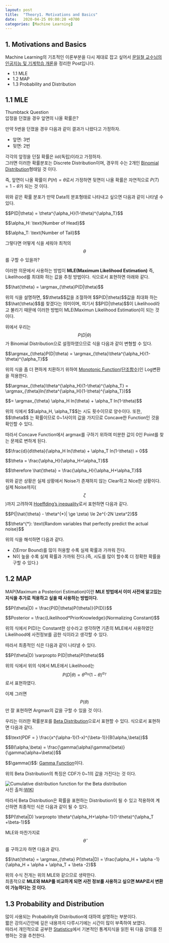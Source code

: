 ```yaml
---
layout: post
title:  "Theory1. Motivations and Basics"
date:   2020-04-25 09:00:20 +0700
categories: [Machine Learning]
---
```


<script type="text/x-mathjax-config">
MathJax.Hub.Config({tex2jax: {inlineMath: [['$','$'], ['\\(','\\)']]}});
</script>
<script type="text/javascript" src="https://cdn.mathjax.org/mathjax/latest/MathJax.js?config=TeX-MML-AM_CHTML">
</script>

## 1. Motivations and Basics
$$\newcommand{\argmax}{\mathop{\mathrm{argmax}}\limits}$$
Machine Learning의 기초적인 이론부분을 다시 제대로 잡고 싶어서 <a href="https://kaist.edwith.org/machinelearning1_17/joinLectures/9738">문일철 교수님의 인공지능 및 기계학습 개론</a>을 정리한 Post입니다.

- 1.1 MLE
- 1.2 MAP
- 1.3 Probability and Distribution

## 1.1 MLE
Thumbtack Question  
압정을 던졌을 경우 앞면의 나올 확률은?

만약 5번을 던졌을 경우 다음과 같이 결과가 나왔다고 가정하자.
- 앞면: 3번
- 뒷면: 2번

각각의 앞정을 던질 확률은 iid(독립)이라고 가정하자.  
그러면 이러한 확률분포는 Discrete Distribution이며, 경우의 수는 2개인 <a href="https://wjddyd66.github.io/statistics/Statistics(2)/#2-%EC%9D%B4%ED%95%AD%EB%B6%84%ED%8F%ACbinomial-distribution">Binomial Distribution</a>형태일 것 이다.  

즉, 앞면이 나올 확률이 <span>$P(H) = \theta$</span>로서 가정하면 뒷면이 나올 확률은 자연적으로 <span>$P(T) = 1- \theta$</span>가 되는 것 이다.  

위와 같은 확률 분포가 만약 Data의 분포형태로 나타내고 싶으면 다음과 같이 나타낼 수 있다.  
<p>$$P(D|\theta) = \theta^{\alpha_H}(1-\theta)^{\alpha_T}$$</p>
<p>$$\alpha_H: \text{Number of Head}$$</p>
<p>$$\alpha_T: \text{Number of Tail}$$</p>

그렇다면 어떻게 식을 세워야 최적의 <span>$$\theta$$</span>를 구할 수 있을까?

이러한 의문에서 사용하는 방법이 **MLE(Maximum Likelihood Estimation)** 즉, Likelihood를 최대화 하는 값을 추정 방법이다.
식으로서 표현하면 아래와 같다.  
<p>$$\hat{\theta} = \argmax_{\theta}P(D|\theta)$$</p>
위의 식을 설명하면, <span>$$\theta$$</span>값을 조절하여 <span>$$P(D|\theta)$$</span>값을 최대화 하는 <span>$$\hat{\theta}$$</span>를 찾겠다는 의미이며, 여기서 <span>$$P(D|\theta)$$</span>이 Likelihood라고 불리기 때문에 이러한 방법이 MLE(Maximun Likelihood Estimation)이 되는 것 이다.

위에서 우리는 <span>$$P(D|\theta)$$</span>가 Binomial Distribution으로 설정하였으므로 식을 다음과 같이 변형할 수 있다.

<p>$$\argmax_{\theta}P(D|\theta) = \argmax_{\theta}\theta^{\alpha_H}(1-\theta)^{\alpha_T}$$</p>
위의 식을 좀 더 편하게 치환하기 위하여 <a href="https://ko.wikipedia.org/wiki/%EB%8B%A8%EC%A1%B0%ED%95%A8%EC%88%98">Monotonic Function(단조함수)</a>인 Log변환을 적용한다.  

<p>$$\argmax_{\theta}\theta^{\alpha_H}(1-\theta)^{\alpha_T} = \argmax_{\theta}ln(\theta^{\alpha_H}(1-\theta)^{\alpha_T})$$</p>
<p>$$= \argmax_{\theta} \alpha_H ln(\theta) + \alpha_T ln(1-\theta)$$</p>
위의 식에서 <span>$$\alpha_H, \alpha_T$$</span>는 시도 횟수이므로 양수이다. 또한, <span>$$\theta$$ </span>는 확률이므로 0~1사이의 값을 가지므로 Concave한 Function인 것을 확인할 수 있다.

따라서 Concave Function에서 argmax를 구하기 위하여 미분한 값이 0인 Point를 찾는 문제로 변하게 된다.

<p>$$\frac{d}{d\theta}(\alpha_H ln(\theta) + \alpha_T ln(1-\theta)) = 0$$</p>
<p>$$\theta = \frac{\alpha_H}{\alpha_H+\alpha_T}$$</p>
<p>$$\therefore \hat{\theta} = \frac{\alpha_H}{\alpha_H+\alpha_T}$$</p>

위와 같은 상황은 실제 상황에서 Noise가 존재하지 않는 Clear하고 Nice한 상황이다.  
실제 Noise까지(<span>$$\zeta$$</span>)까지 고려하여 <a href="">Hoeffding’s inequality</a>로서 표현하면 다음과 같다.

<p>$$P(|\hat{\theta} - \theta^{*}| \ge \zeta) \le 2e^{-2N \zeta^2}$$</p>
<p>$$\theta^{*}: \text{Random variables that perfectly predict the actual noise}$$</p>

위의 식을 해석하면 다음과 같다.
- <span>$\zeta$</span>(Error Bound)를 많이 허용할 수록 실제 확률과 가까워 진다.
- N이 높을 수록 실제 확률과 가까워 진다.(즉, 시도를 많이 할수록 더 정확한 확률을 구할 수 있다.)

## 1.2 MAP

MAP(Maximum a Posteriori Estimation)이란 **MLE 방법에서 이미 사전에 알고있는 지식을 추가로 적용하고 싶을 때 사용하는 방법이다.**  

<p>$$P(\theta|D) = \frac{P(D|\theta)P(\theta)}{P(D)}$$</p>
<p>$$Posterior = \frac{Likelihood*PriorKnowledge}{Normalizing Constant}$$</p>

위의 식에서 P(D)는 Constant한 상수라고 생각하면 기존의 MLE에서 사용하였던 Likelihood에 사전정보를 곱한 식이라고 생각할 수 있다.

따라서 최종적인 식은 다음과 같이 나타낼 수 있다.

<p>$$P(\theta|D) \varpropto P(D|\theta)P(\theta)$$</p>

위의 식에서 위의 식에서 MLE에서 Likelihood는 <span>$$P(D|\theta) = \theta^{\alpha_H}(1-\theta)^{\alpha_T}$$</span>로서 표현하였다.

이제 그러면 <span>$$P(\theta)$$</span>만 잘 표현하면 Argmax의 값을 구할 수 있을 것 이다.

우리는 이러한 확률분포를 <a href="https://en.wikipedia.org/wiki/Beta_distribution">Beta Distribution</a>으로서 표현할 수 있다. 식으로서 표현하면 다음과 같다.

<p>$$\text{PDF = } \frac{x^{\alpha-1}(1-x)^{\beta-1}}{B(\alpha,\beta)}$$</p>
<p>$$B(\alpha,\beta) = \frac{\gamma(\alpha)\gamma(\beta)}{\gamma(\alpha+\beta)}$$</p>
<span>$$\gamma()$$</span>: <a href="https://en.wikipedia.org/wiki/Gamma_function">Gamma Function</a>이다.

위의 Beta Distribution의 특징은 CDF가 0~1의 값을 가진다는 것 이다.

<img alt="Cumulative distribution function for the Beta distribution" src="//upload.wikimedia.org/wikipedia/commons/thumb/1/11/Beta_distribution_cdf.svg/325px-Beta_distribution_cdf.svg.png"><br>
사진 출처:<a href="https://en.wikipedia.org/wiki/Beta_distribution">WIKI</a>

따라서 Beta Distribution은 확률을 표현하는 Distribution이 될 수 있고 적용하여 계산하면 최종적인 식은 다음과 같이 될 수 있다.

<p>$$P(\theta|D) \varpropto \theta^{\alpha_H+\alpha-1}(1-\theta)^{\alpha_T +\beta-1}$$</p>

MLE와 마찬가지로 <span>$$\hat{\theta}$$</span>를 구하고자 하면 다음과 같다.
<p>$$\hat{\theta} = \argmax_{\theta} P(\theta|D) = \frac{\alpha_H + \alpha -1}{\alpha_H + \alpha + \alpha_T + \beta -2}$$</p>

위의 수식 전개는 위의 MLE와 같으므로 생략한다.  
최종적으로 **MLE와 MAP를 비교하게 되면 사전 정보를 사용하고 싶으면 MAP로서 변환이 가능하다는 것 이다.**

## 1.3 Probability and Distribution
많이 사용되는 Probability와 Distribution에 대하여 설명하는 부분이다.  
짧은 강의시간안에 깊은 내용까지 다루시기에는 시간이 많이 부족하여 보였다.  
따라서 개인적으로 공부한 <a href="https://wjddyd66.github.io/categories/#statistics">Statistics</a>에서 기본적인 통계지식을 읽힌 뒤 다음 강의를 진행하는 것을 추천한다.
